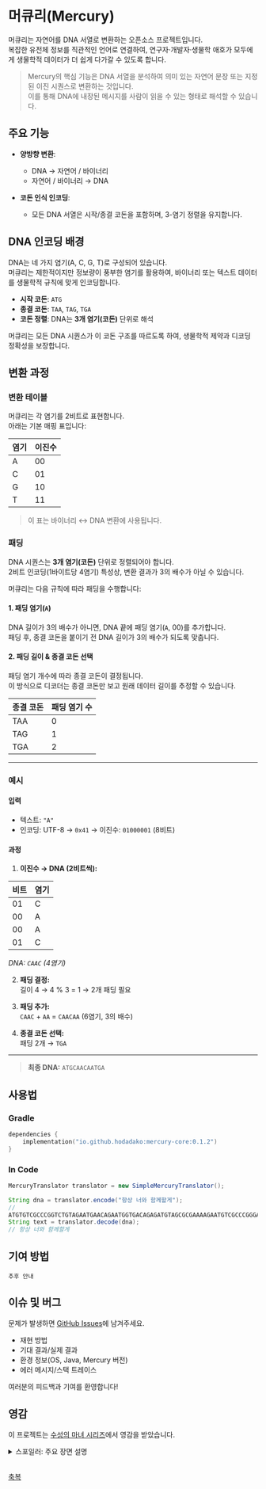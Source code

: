 # 머큐리(Mercury)


머큐리는 자연어를 DNA 서열로 변환하는 오픈소스 프로젝트입니다.  
복잡한 유전체 정보를 직관적인 언어로 연결하여, 연구자·개발자·생물학 애호가 모두에게 생물학적 데이터가 더 쉽게 다가갈 수 있도록 합니다.

> Mercury의 핵심 기능은 DNA 서열을 분석하여 의미 있는 자연어 문장 또는 지정된 이진 시퀀스로 변환하는 것입니다.  
> 이를 통해 DNA에 내장된 메시지를 사람이 읽을 수 있는 형태로 해석할 수 있습니다.

## 주요 기능
- **양방향 변환**:
    - DNA → 자연어 / 바이너리
    - 자연어 / 바이너리 → DNA

- **코돈 인식 인코딩**:
    - 모든 DNA 서열은 시작/종결 코돈을 포함하며, 3-염기 정렬을 유지합니다.

## DNA 인코딩 배경

DNA는 네 가지 염기(A, C, G, T)로 구성되어 있습니다.  
머큐리는 제한적이지만 정보량이 풍부한 염기를 활용하여, 바이너리 또는 텍스트 데이터를 생물학적 규칙에 맞게 인코딩합니다.

- **시작 코돈**: `ATG`
- **종결 코돈**: `TAA`, `TAG`, `TGA`
- **코돈 정렬**: DNA는 **3개 염기(코돈)** 단위로 해석

머큐리는 모든 DNA 시퀀스가 이 코돈 구조를 따르도록 하여, 생물학적 제약과 디코딩 정확성을 보장합니다.

## 변환 과정

### 변환 테이블

머큐리는 각 염기를 2비트로 표현합니다.  
아래는 기본 매핑 표입니다:

| 염기 | 이진수 |
|------|--------|
| A    | 00     |
| C    | 01     |
| G    | 10     |
| T    | 11     |

> 이 표는 바이너리 ↔ DNA 변환에 사용됩니다.

### 패딩

DNA 시퀀스는 **3개 염기(코돈)** 단위로 정렬되어야 합니다.  
2비트 인코딩(1바이트당 4염기) 특성상, 변환 결과가 3의 배수가 아닐 수 있습니다.

머큐리는 다음 규칙에 따라 패딩을 수행합니다:

#### 1. 패딩 염기(`A`)

DNA 길이가 3의 배수가 아니면, DNA 끝에 패딩 염기(`A`, 00)를 추가합니다.  
패딩 후, 종결 코돈을 붙이기 전 DNA 길이가 3의 배수가 되도록 맞춥니다.

#### 2. 패딩 길이 & 종결 코돈 선택

패딩 염기 개수에 따라 종결 코돈이 결정됩니다.  
이 방식으로 디코더는 종결 코돈만 보고 원래 데이터 길이를 추정할 수 있습니다.

| 종결 코돈 | 패딩 염기 수 |
|-----------|-------------|
| TAA       | 0           |
| TAG       | 1           |
| TGA       | 2           |

---

### 예시

#### 입력
- 텍스트: `"A"`
- 인코딩: UTF-8 → `0x41` → 이진수: `01000001` (8비트)

#### 과정

1. **이진수 → DNA (2비트씩):**

| 비트 | 염기 |
|------|------|
| 01   | C    |
| 00   | A    |
| 00   | A    |
| 01   | C    |

_DNA: `CAAC` (4염기)_

2. **패딩 결정:**  
길이 4 → 4 % 3 = 1 → 2개 패딩 필요

3. **패딩 추가:**  
`CAAC` + `AA` = `CAACAA` (6염기, 3의 배수)

4. **종결 코돈 선택:**  
패딩 2개 → `TGA`

---

> **최종 DNA:** `ATGCAACAATGA`

## 사용법
### Gradle
```kotlin
dependencies {
    implementation("io.github.hodadako:mercury-core:0.1.2")
}
```

### In Code
```java
MercuryTranslator translator = new SimpleMercuryTranslator();

String dna = translator.encode("항상 너와 함께할게");
// 
ATGTGTCGCCCGGTCTGTAGAATGAACAGAATGGTGACAGAGATGTAGCGCGAAAAGAATGTCGCCCGGGATGGGGTGTGCGATGTCGCCCGGAATGGGGTAGGATAATAG
String text = translator.decode(dna);
// 항상 너와 함께할게
```

## 기여 방법
`추후 안내`

## 이슈 및 버그

문제가 발생하면 [GitHub Issues](https://github.com/your-repo/mercury/issues)에 남겨주세요.

- 재현 방법
- 기대 결과/실제 결과
- 환경 정보(OS, Java, Mercury 버전)
- 에러 메시지/스택 트레이스

여러분의 피드백과 기여를 환영합니다!

## 영감

이 프로젝트는 [수성의 마녀 시리즈](https://kr.gundam.info/movies/movie/130.html)에서 영감을 받았습니다.

<details>
<summary>스포일러: 주요 장면 설명</summary>

주인공 미오리네 렘브란이 어머니가 남긴 토마토의 DNA에서 숨겨진 메시지를 발견하는 장면에서 착안했습니다.  
애니메이션에서는 자바 기반 시스템으로 DNA 메시지를 해독해 보안 시스템을 해제하는 모습이 그려집니다.

</details>
<br>

[축복](https://youtu.be/3eytpBOkOFA?si=lWngRVD31NY4kCwh)